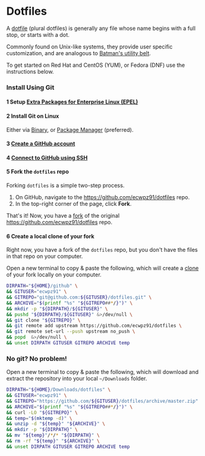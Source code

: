 # Dotfiles

A [dotfile](https://en.wikipedia.org/wiki/Dot-file) (plural dotfiles) is generally any file whose name begins with a full stop, or starts with a dot.

Commonly found on Unix-like systems, they provide user specific customization, and are analogous to [Batman's utility belt](https://en.wikipedia.org/wiki/Batman%27s_utility_belt).

To get started on Red Hat and CentOS (YUM), or Fedora (DNF) use the instructions below.

### Install Using Git

#### 1 Setup [Extra Packages for Enterprise Linux (EPEL)](https://fedoraproject.org/wiki/EPEL)

#### 2 Install Git on Linux

Either via [Binary](https://git-scm.com/downloads), or [Package Manager](https://git-scm.com/book/en/v2/Getting-Started-Installing-Git#_installing_on_linux) (preferred).

#### 3 [Create a GitHub account](https://github.com/join?source=header-home)

#### 4 [Connect to GitHub using SSH](https://help.github.com/articles/connecting-to-github-with-ssh/)

#### 5 Fork the `dotfiles` repo

Forking `dotfiles` is a simple two-step process.

1. On GitHub, navigate to the https://github.com/ecwpz91/dotfiles repo.
2. In the top-right corner of the page, click **Fork**.

That's it! Now, you have a [fork](https://help.github.com/articles/fork-a-repo/) of the original https://github.com/ecwpz91/dotfiles repo.

#### 6 Create a local clone of your fork

Right now, you have a fork of the `dotfiles` repo, but you don't have the files in that repo on your computer.

Open a new terminal to copy & paste the following, which will create a [clone](https://git-scm.com/docs/git-clone) of your fork locally on your computer.

```sh
DIRPATH="${HOME}/github" \
&& GITUSER="ecwpz91" \
&& GITREPO="git@github.com:${GITUSER}/dotfiles.git" \
&& ARCHIVE="$(printf "%s" "${GITREPO##*/}")" \
&& mkdir -p "${DIRPATH}/${GITUSER}" \
&& pushd "${DIRPATH}/${GITUSER}" &>/dev/null \
&& git clone "${GITREPO}" \
&& git remote add upstream https://github.com/ecwpz91/dotfiles \
&& git remote set-url --push upstream no_push \
&& popd  &>/dev/null \
&& unset DIRPATH GITUSER GITREPO ARCHIVE temp
```

### No git? No problem!

Open a new terminal to copy & paste the following, which will download and extract the repository into your local `~/Downloads` folder.

```sh
DIRPATH="${HOME}/Downloads/dotfiles" \
&& GITUSER="ecwpz91" \
&& GITREPO="https://github.com/${GITUSER}/dotfiles/archive/master.zip" \
&& ARCHIVE="$(printf "%s" "${GITREPO##*/}")" \
&& curl -LO "${GITREPO}" \
&& temp="$(mktemp -d)" \
&& unzip -d "${temp}" "${ARCHIVE}" \
&& mkdir -p "${DIRPATH}" \
&& mv "${temp}"/*/* "${DIRPATH}" \
&& rm -rf "${temp}" "${ARCHIVE}" \
&& unset DIRPATH GITUSER GITREPO ARCHIVE temp
```
